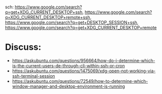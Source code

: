 sch: https://www.google.com/search?q=get+XDG_CURRENT_DESKTOP+ssh, https://www.google.com/search?q=XDG_CURRENT_DESKTOP+remote+ssh, https://www.google.com/search?q=get+DESKTOP_SESSION+ssh, https://www.google.com/search?q=get+XDG_CURRENT_DESKTOP+remote

# Discuss:
- https://askubuntu.com/questions/956664/how-do-i-determine-which-is-the-current-users-de-through-cli-within-ssh-or-cron
- https://askubuntu.com/questions/1475069/xdg-open-not-working-via-ssh-terminal-session
- https://askubuntu.com/questions/72549/how-to-determine-which-window-manager-and-desktop-environment-is-running
